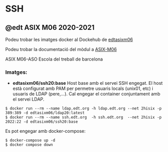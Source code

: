 # SSH

## @edt ASIX M06 2020-2021


Podeu trobar les imatges docker al Dockehub de [edtasixm06](https://hub.docker.com/u/edtasixm06/)

Podeu trobar la documentació del mòdul a [ASIX-M06](https://sites.google.com/site/asixm06edt/)

ASIX M06-ASO Escola del treball de barcelona

### Imatges:

* **edtasixm06/ssh20:base** Host base amb el servei SSH engegat. El host està configurat 
  amb PAM per permetre usuaris locals (unix01, etc) i usuaris de LDAP (pere,...). Cal
  engegar el container conjuntament amb el servei LDAP.

```
$ docker run --rm --name ldap.edt.org -h ldap.edt.org --net 2hisix -p 389:389 -d edtasixm06/ldap20:latest 
$ docker run --rm --name ssh.edt.org  -h ssh.edt.org  --net 2hisix -p 2022:22 -d edtasixm06/ssh20:base
```

Es pot engegar amb docker-compose:
```
$ docker-compose up -d
$ docker compose down
```

